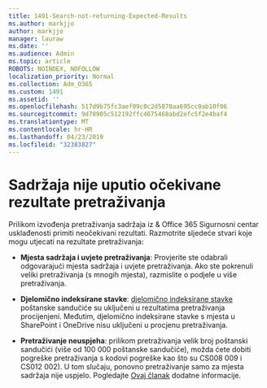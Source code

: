 ```yaml
---
title: 1491-Search-not-returning-Expected-Results
ms.author: markjjo
author: markjjo
manager: lauraw
ms.date: ''
ms.audience: Admin
ms.topic: article
ROBOTS: NOINDEX, NOFOLLOW
localization_priority: Normal
ms.collection: Adm_O365
ms.custom: 1491
ms.assetid: ''
ms.openlocfilehash: 517d9b75fc3aef09c0c2d5870aa695cc0ab10f06
ms.sourcegitcommit: 9d78905c512192ffc4675468abd2efc5f2e4baf4
ms.translationtype: MT
ms.contentlocale: hr-HR
ms.lasthandoff: 04/23/2019
ms.locfileid: "32383827"
---
```

# <a name="content-search-not-returning-expected-results"></a>Sadržaja nije uputio očekivane rezultate pretraživanja

Prilikom izvođenja pretraživanja sadržaja iz & Office 365 Sigurnosni centar usklađenosti primiti neočekivani rezultati. Razmotrite sljedeće stvari koje mogu utjecati na rezultate pretraživanja:

- **Mjesta sadržaja i uvjete pretraživanja**: Provjerite ste odabrali odgovarajući mjesta sadržaja i uvjete pretraživanja. Ako ste pokrenuli veliki pretraživanja (s mnogih mjesta), razmislite o podjele u više pretraživanja.

- **Djelomično indeksirane stavke**: [djelomično indeksirane stavke](https://docs.microsoft.com/office365/securitycompliance/partially-indexed-items-in-content-search) poštanske sandučiće su uključeni u rezultatima pretraživanja procijenjeni. Međutim, djelomično indeksirane stavke s mjesta u SharePoint i OneDrive nisu uključeni u procjenu pretraživanja.

- **Pretraživanje neuspjeha**: prilikom pretraživanja velik broj poštanski sandučići (više od 100 000 poštanske sandučiće), možda ćete dobiti pogreške pretraživanja s kodovi pogreške kao što su CS008 009 i CS012 002). U tom slučaju, ponovno pretraživanje samo za mjesta sadržaja nije uspjelo. Pogledajte [Ovaj članak](https://docs.microsoft.com/office365/securitycompliance/retry-failed-content-search) dodatne informacije.
